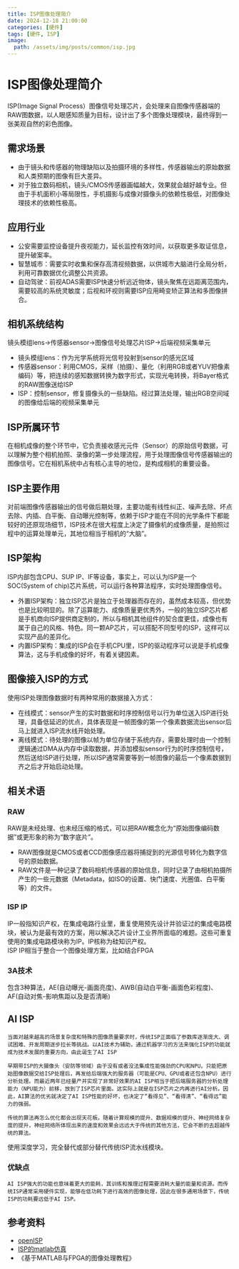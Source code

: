 ```yaml
---
title: ISP图像处理简介
date: 2024-12-18 21:00:00
categories: [硬件]
tags: [硬件, ISP]
image:
  path: /assets/img/posts/common/isp.jpg
---
```


# ISP图像处理简介
ISP(Image Signal Process）图像信号处理芯片，会处理来自图像传感器端的RAW图数据，以人眼感知质量为目标，设计出了多个图像处理模块，最终得到一张美观自然的彩色图像。

## 需求场景
+ 由于镜头和传感器的物理缺陷以及拍摄环境的多样性，传感器输出的原始数据和人类预期的图像有巨大差异。
+ 对于独立数码相机，镜头/CMOS传感器画幅越大，效果就会越好越专业。但由于手机面积小等局限性，手机摄影与成像对摄像头的依赖性极低，对图像处理技术的依赖性极高。

## 应用行业
+ 公安需要监控设备提升夜视能力，延长监控有效时间，以获取更多取证信息，提升破案率。
+ 智慧城市：需要实时收集和保存高清视频数据，以供城市大脑进行全局分析，利用可靠数据优化调整公共资源。
+ 自动驾驶：前视ADAS需要ISP快速分析远近物体，镜头聚焦在远距离范围内，需要较高的系统灵敏度；后视和环视则需要ISP应用畸变矫正算法和多图像拼合。

## 相机系统结构
镜头模组lens->传感器sensor->图像信号处理芯片ISP->后端视频采集单元
+ 镜头模组lens：作为光学系统将光信号投射到sensor的感光区域
+ 传感器sensor：利用CMOS，采样（拍摄）、量化（利用RGB或者YUV把像素编码）等，把连续的感知数据转换为数字形式，实现光电转换，将Bayer格式的RAW图像送给ISP
+ ISP：控制sensor，修复摄像头的一些缺陷。经过算法处理，输出RGB空间域的图像给后端的视频采集单元

## ISP所属环节
在相机成像的整个环节中，它负责接收感光元件（Sensor）的原始信号数据，可以理解为整个相机拍照、录像的第一步处理流程，用于处理图像信号传感器输出的图像信号。它在相机系统中占有核心主导的地位，是构成相机的重要设备。

## ISP主要作用
对前端图像传感器输出的信号做后期处理，主要功能有线性纠正、噪声去除、坏点去除、内插、白平衡、自动曝光控制等，依赖于ISP才能在不同的光学条件下都能较好的还原现场细节，ISP技术在很大程度上决定了摄像机的成像质量，是拍照过程中的运算处理单元，其地位相当于相机的“大脑”。

## ISP架构
ISP内部包含CPU、SUP IP、IF等设备，事实上，可以认为ISP是一个SOC(System of chip)芯片系统，可以运行各种算法程序，实时处理图像信号。
+ 外置ISP架构：独立ISP芯片是独立于处理器而存在的，虽然成本较高，但优势也是比较明显的。除了运算能力、成像质量更优秀外，一般的独立ISP芯片都是手机商向ISP提供商定制的，所以与相机其他组件的契合度更佳，成像也有属于自己的风格、特色。同一颗AP芯片，可以搭配不同型号的ISP，这样可以实现产品的差异化。
+ 内置ISP架构：集成的ISP会在手机CPU里，ISP的驱动程序可以说是手机成像算法，这与手机成像的好坏，有着关键因素。

## 图像接入ISP的方式
使用ISP处理图像数据时有两种常用的数据接入方式：
+ 在线模式：sensor产生的实时数据和时序控制信号以行为单位送入ISP进行处理，具备低延迟的优点，具体表现是一帧图像的第一个像素数据流出sensor后马上就进入ISP流水线开始处理。
+ 离线模式：待处理的图像以帧为单位存储于系统内存，需要处理时由一个控制逻辑通过DMA从内存中读取数据，并添加模拟sensor行为的时序控制信号，然后送给ISP进行处理，所以ISP通常需要等到一帧图像的最后一个像素数据到齐之后才开始启动处理。

## 相关术语
### RAW
RAW是未经处理、也未经压缩的格式，可以把RAW概念化为“原始图像编码数据”或更形象的称为“数字底片”。
+ RAW图像就是CMOS或者CCD图像感应器将捕捉到的光源信号转化为数字信号的原始数据。
+ RAW文件是一种记录了数码相机传感器的原始信息，同时记录了由相机拍摄所产生的一些元数据（Metadata，如ISO的设置、快门速度、光圈值、白平衡等）的文件。

### ISP IP
IP一般指知识产权，在集成电路行业里，重复使用预先设计并验证过的集成电路模块，被认为是最有效的方案，用以解决芯片设计工业界所面临的难题。这些可重复使用的集成电路模块称为IP。IP核称为硅知识产权。   
ISP IP相当于整合一个图像处理方案，比如结合FPGA

### 3A技术
包含3种算法，AE(自动曝光-画面亮度)、AWB(自动白平衡-画面色彩程度)、AF(自动对焦-影响焦距以及是否清晰)

## AI ISP
```
当面对越来越高的场景复杂度和特殊的图像质量要求时，传统ISP正面临了参数库逐渐庞大、调试困难、开发周期逐步拉长等挑战。以AI技术为辅助，通过机器学习的方法来强化ISP的功能就成为技术发展的重要方向，由此诞生了AI ISP
```
```
早期带ISP的大摄像头（安防等领域）由于没有或者没法集成性能强劲的CPU和NPU，只能把原始图像数据交给ISP处理后，再发给后端强大的服务器（可能是CPU、GPU或者还包含NPU）进行分析处理。而最近两年已经量产并实现了非常好效果的AI ISP相当于把后端服务器的分析处理能力（NPU能力）前移，放到了ISP芯片里面。这实际上就是在ISP芯片之内再进行AI分析。因此，AI算法的优劣就决定了AI ISP性能的好坏，也决定了“看得见”、“看得清”、“看得远”能力的强弱。
```
```
传统的算法再怎么优化都会出现天花板。随着计算规模的提升、数据规模的提升、神经网络复杂度的提升，神经网络所体现出来的速度和效果会远远大于传统的其他方法，它会不断的去超越传统的算法。
```
使用深度学习，完全替代或部分替代传统ISP流水线模块。
### 优缺点
```
AI ISP强大的功能也意味着更大的能耗，其训练和推理过程需要消耗大量的能量和资源。而传统ISP通常采用硬件实现，能够在低功耗下进行高效的图像处理，因此在很多通用场景下，传统ISP的功耗要远低于AI ISP。
```

## 参考资料
- [openISP](https://github.com/cruxopen/openISP)   
- [ISP的matlab仿真](https://m.bilibili.com/video/BV1bB4y1873J)   
- 《基于MATLAB与FPGA的图像处理教程》